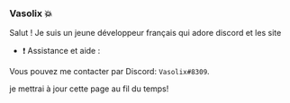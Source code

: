 ### Vasolix 💥

Salut ! Je suis un jeune développeur français qui adore discord et les site 

- ❗ Assistance et aide :

Vous pouvez me contacter par Discord: `Vasolix#8309`.

je mettrai à jour cette page au fil du temps!
